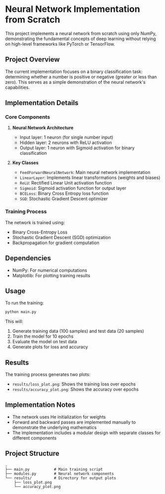 # Neural Network Implementation from Scratch

This project implements a neural network from scratch using only NumPy, demonstrating the fundamental concepts of deep learning without relying on high-level frameworks like PyTorch or TensorFlow.

## Project Overview

The current implementation focuses on a binary classification task: determining whether a number is positive or negative (greater or less than zero). This serves as a simple demonstration of the neural network's capabilities.

## Implementation Details

### Core Components

1. **Neural Network Architecture**
   - Input layer: 1 neuron (for single number input)
   - Hidden layer: 2 neurons with ReLU activation
   - Output layer: 1 neuron with Sigmoid activation for binary classification

2. **Key Classes**
   - `FeedForwardNeuralNetwork`: Main neural network implementation
   - `LinearLayer`: Implements linear transformations (weights and biases)
   - `ReLU`: Rectified Linear Unit activation function
   - `Sigmoid`: Sigmoid activation function for output layer
   - `BCELoss`: Binary Cross Entropy loss function
   - `SGD`: Stochastic Gradient Descent optimizer

### Training Process

The network is trained using:
- Binary Cross-Entropy Loss
- Stochastic Gradient Descent (SGD) optimization
- Backpropagation for gradient computation

## Dependencies

- NumPy: For numerical computations
- Matplotlib: For plotting training results

## Usage

To run the training:

```bash
python main.py
```

This will:
1. Generate training data (100 samples) and test data (20 samples)
2. Train the model for 10 epochs
3. Evaluate the model on test data
4. Generate plots for loss and accuracy

## Results

The training process generates two plots:
- `results/loss_plot.png`: Shows the training loss over epochs
- `results/accuracy_plot.png`: Shows the accuracy over epochs

## Implementation Notes

- The network uses He initialization for weights
- Forward and backward passes are implemented manually to demonstrate the underlying mathematics
- The implementation includes a modular design with separate classes for different components

## Project Structure

```
.
├── main.py           # Main training script
├── modules.py        # Neural network components
└── results/          # Directory for output plots
    ├── loss_plot.png
    └── accuracy_plot.png
```
